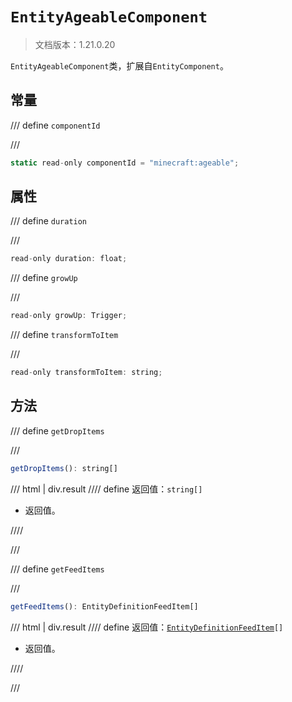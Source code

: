 # `EntityAgeableComponent`

> 文档版本：1.21.0.20

`EntityAgeableComponent`类，扩展自`EntityComponent`。

## 常量

/// define
`componentId`


///

```js
static read-only componentId = "minecraft:ageable";
```


## 属性

/// define
`duration`


///

```js
read-only duration: float;
```


/// define
`growUp`


///

```js
read-only growUp: Trigger;
```


/// define
`transformToItem`


///

```js
read-only transformToItem: string;
```


## 方法

/// define
`getDropItems`


///

```js
getDropItems(): string[]
```

/// html | div.result
//// define
返回值：`string[]`

- 返回值。


////

///


/// define
`getFeedItems`


///

```js
getFeedItems(): EntityDefinitionFeedItem[]
```

/// html | div.result
//// define
返回值：<code><a href="../entitydefinitionfeeditem.md">EntityDefinitionFeedItem</a>[]</code>

- 返回值。


////

///

